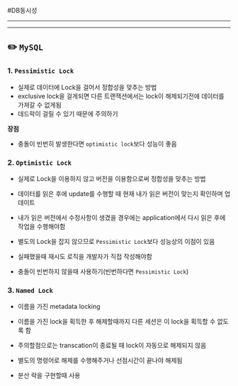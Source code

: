 #DB동시성

---
---
## ✏️ `MySQL`
### 1. `Pessimistic Lock`
- 실제로 데이터에 Lock을 걸어서 정합성을 맞추는 방법
- exclusive lock을 걸게되면 다른 트랜잭션에서는 lock이 해제되기전에 데이터를 가져갈 수 없게됨
- 데드락이 걸릴 수 있기 때문에 주의하기

**장점**
- 충돌이 빈번히 발생한다면 `optimistic lock`보다 성능이 좋음



### 2. `Optimistic Lock`
- 실제로 Lock을 이용하지 않고 버전을 이용함으로써 정합성을 맞추는 방법
- 데이터를 읽은 후에 update를 수행할 때 현재 내가 읽은 버전이 맞는지 확인하며 업데이트
- 내가 읽은 버전에서 수정사항이 생겼을 경우에는 application에서 다시 읽은 후에 작업을 수행해야함

- 별도의 Lock을 잡지 않으므로 `Pessimistic Lock`보다 성능상의 이점이 있음
- 실패했을때 재시도 로직을 개발자가 직접 작성해야함
- 충돌이 빈번하지 않을때 사용하기(빈번하다면 `Pessimistic Lock`)


### 3. `Named Lock`
- 이름을 가진 metadata locking
- 이름을 가진 lock을 획득한 후 해제할때까지 다른 세션은 이 lock을 획득할 수 없도록 함
- 주의할점으로는 transcation이 종료될 때 lock이 자동으로 해제되지 않음
- 별도의 명령어로 해제를 수행해주거나 선점시간이 끝나야 해제됨

- 분산 락을 구현할때 사용
